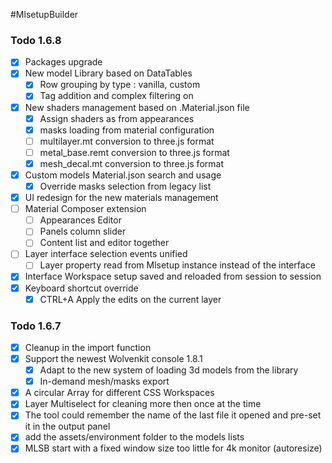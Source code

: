 #MlsetupBuilder

### Todo 1.6.8
- [x] Packages upgrade
- [x] New model Library based on DataTables
  - [x] Row grouping by type : vanilla, custom
  - [x] Tag addition and complex filtering on
- [x] New shaders management based on .Material.json file
  - [x] Assign shaders as from appearances
  - [x] masks loading from material configuration
  - [ ] multilayer.mt conversion to three.js format
  - [ ] metal_base.remt conversion to three.js format
  - [x] mesh_decal.mt conversion to three.js format
- [x] Custom models Material.json search and usage
  - [x] Override masks selection from legacy list
- [x] UI redesign for the new materials management
- [ ] Material Composer extension
  - [ ] Appearances Editor
  - [ ] Panels column slider
  - [ ] Content list and editor together
- [ ] Layer interface selection events unified
  - [ ] Layer property read from Mlsetup instance instead of the interface
- [x] Interface Workspace setup saved and reloaded from session to session
- [x] Keyboard shortcut override
  - [x] CTRL+A Apply the edits on the current layer

### Todo 1.6.7
- [x] Cleanup in the import function
- [x] Support the newest Wolvenkit console 1.8.1
  - [x] Adapt to the new system of loading 3d models from the library
  - [x] In-demand mesh/masks export
- [x] A circular Array for different CSS Workspaces
- [x] Layer Multiselect for cleaning more then once at the time
- [x] The tool could remember the name of the last file it opened and pre-set it in the output panel
- [x] add the assets/environment folder to the models lists
- [x] MLSB start with a fixed window size too little for 4k monitor (autoresize)
